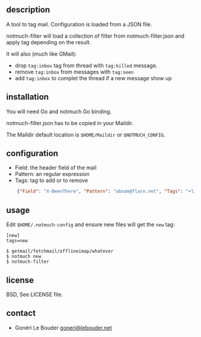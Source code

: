 description
-----------

A tool to tag mail. Configuration is loaded from a JSON file.

notmuch-filter will load a collection of filter from notmuch-filter.json and
apply tag depending on the result.

It will also (much like GMail):

* drop `tag:inbox` tag from thread with `tag:killed` message.
* remove `tag:inbox` from messages with `tag:seen`
* add `tag:inbox` to complet the thread if a new message show up

installation
------------

You will need Go and notmuch Go binding.

notmuch-filter.json has to be copied in your Maildir.

The Maildir default location is `$HOME/Maildir` or `$NOTMUCH_CONFIG`.

configuration
-------------

* Field: the header field of the mail
* Pattern: an regular expression
* Tags: tag to add or to remove

```json
    {"Field": "X-BeenThere", "Pattern": "obnam@flarn.net", "Tags": "+list +obnam -inbox" }
```

usage
-----

Edit `$HOME/.notmuch-config` and ensure new files will get the `new` tag:

    [new]
    tags=new

    $ getmail/fetchmail/offlineimap/whatever
    $ notmuch new
    $ notmuch-filter

license
-------

BSD, See LICENSE file.

contact
-------

* Gonéri Le Bouder <goneri@lebouder.net>
